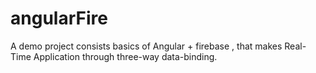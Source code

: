 angularFire
===========

A demo project consists basics of Angular + firebase , that makes Real-Time Application through three-way data-binding.
